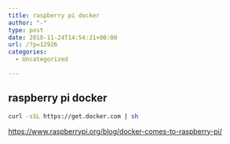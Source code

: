 ```yaml
---
title: raspberry pi docker
author: "-"
type: post
date: 2018-11-24T14:54:21+00:00
url: /?p=12926
categories:
  - Uncategorized

---
```

## raspberry pi docker
```bash
curl -sSL https://get.docker.com | sh
```

<https://www.raspberrypi.org/blog/docker-comes-to-raspberry-pi/>